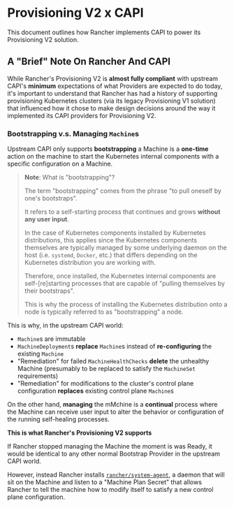 # Provisioning V2 x CAPI

This document outlines how Rancher implements CAPI to power its Provisioning V2 solution.

## A "Brief" Note On Rancher And CAPI

While Rancher's Provisioning V2 is **almost fully compliant** with upstream CAPI's **minimum** expectations of what Providers are expected to do today, it's important to understand that Rancher has had a history of supporting provisioning Kubernetes clusters (via its legacy Provisioning V1 solution) that influenced how it chose to make design decisions around the way it implemented its CAPI providers for Provisioning V2.

### Bootstrapping v.s. Managing `Machine`s

Upstream CAPI only supports **bootstrapping** a Machine is a **one-time** action on the machine to start the Kubernetes internal components with a specific configuration on a Machine. 

> **Note**: What is "bootstrapping"?
>
> The term "bootstrapping" comes from the phrase "to pull oneself by one's bootstraps". 
>
> It refers to a self-starting process that continues and grows **without any user input**.
>
> In the case of Kubernetes components installed by Kubernetes distributions, this applies since the Kubernetes components themselves are typically managed by some underlying daemon on the host (i.e. `systemd`, `Docker`, etc.) that differs depending on the Kubernetes distribution you are working with.
>
> Therefore, once installed, the Kubernetes internal components are self-[re]starting processes that are capable of "pulling themselves by their bootstraps".
>
> This is why the process of installing the Kubernetes distribution onto a node is typically referred to as "bootstrapping" a node.

This is why, in the upstream CAPI world:
- `Machine`s are immutable
- `MachineDeployment`s **replace** `Machine`s instead of **re-configuring** the existing `Machine`
- "Remediation" for failed `MachineHealthChecks` **delete** the unhealthy Machine (presumably to be replaced to satisfy the `MachineSet` requirements)
- "Remediation" for modifications to the cluster's control plane configuration **replaces** existing control plane `Machine`s

On the other hand, **managing** the mMchine is a **continual** process where the Machine can receive user input to alter the behavior or configuration of the running self-healing processes.

**This is what Rancher's Provisioning V2 supports**

If Rancher stopped managing the Machine the moment is was Ready, it would be identical to any other normal Bootstrap Provider in the upstream CAPI world.

However, instead Rancher installs [`rancher/system-agent`](https://github.com/rancher/system-agent), a daemon that will sit on the Machine and listen to a "Machine Plan Secret" that allows Rancher to tell the machine how to modify itself to satisfy a new control plane configuration.
